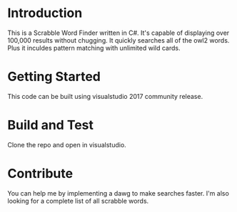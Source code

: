 # Introduction
This is a Scrabble Word Finder written in C#. It's capable of displaying over 100,000 results without chugging.
It quickly searches all of the owl2 words. Plus it inculdes pattern matching with unlimited wild cards.

# Getting Started
This code can be built using visualstudio 2017 community release.

# Build and Test
Clone the repo and open in visualstudio.

# Contribute
You can help me by implementing a dawg to make searches faster. I'm also looking for a complete list of all scrabble words.
